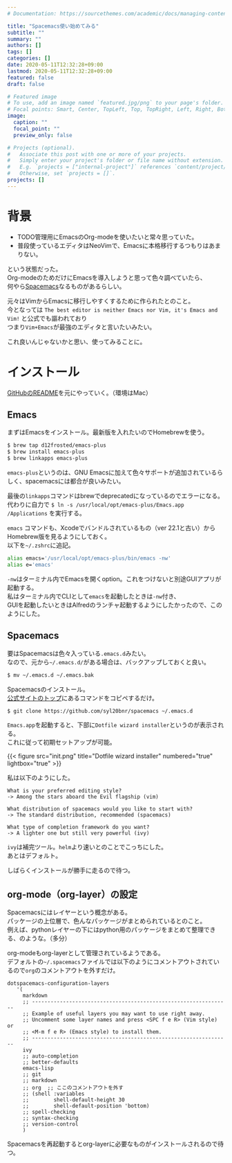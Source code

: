 ```yaml
---
# Documentation: https://sourcethemes.com/academic/docs/managing-content/

title: "Spacemacs使い始めてみる"
subtitle: ""
summary: ""
authors: []
tags: []
categories: []
date: 2020-05-11T12:32:28+09:00
lastmod: 2020-05-11T12:32:28+09:00
featured: false
draft: false

# Featured image
# To use, add an image named `featured.jpg/png` to your page's folder.
# Focal points: Smart, Center, TopLeft, Top, TopRight, Left, Right, BottomLeft, Bottom, BottomRight.
image:
  caption: ""
  focal_point: ""
  preview_only: false

# Projects (optional).
#   Associate this post with one or more of your projects.
#   Simply enter your project's folder or file name without extension.
#   E.g. `projects = ["internal-project"]` references `content/project/deep-learning/index.md`.
#   Otherwise, set `projects = []`.
projects: []
---
```


# 背景

* TODO管理用にEmacsのOrg-modeを使いたいと常々思っていた。
* 普段使っているエディタはNeoVimで、Emacsに本格移行するつもりはあまりない。

という状態だった。  
Org-modeのためだけにEmacsを導入しようと思って色々調べていたら、  
何やら[Spacemacs](https://www.spacemacs.org/)なるものがあるらしい。

元々はVimからEmacsに移行しやすくするために作られたとのこと。  
今となっては `The best editor is neither Emacs nor Vim, it's Emacs and Vim!` と公式でも謳われており  
つまり`Vim+Emacs`が最強のエディタと言いたいみたい。

これ良いんじゃないかと思い、使ってみることに。


# インストール

[GitHubのREADME](https://github.com/syl20bnr/spacemacs)を元にやっていく。（環境はMac）

## Emacs

まずはEmacsをインストール。最新版を入れたいのでHomebrewを使う。

```sh
$ brew tap d12frosted/emacs-plus
$ brew install emacs-plus
$ brew linkapps emacs-plus
```

`emacs-plus`というのは、GNU Emacsに加えて色々サポートが追加されているらしく、spacemacsには都合が良いみたい。

最後の`linkapps`コマンドはbrewでdeprecatedになっているのでエラーになる。  
代わりに自力で `$ ln -s /usr/local/opt/emacs-plus/Emacs.app /Applications` を実行する。

`emacs` コマンドも、Xcodeでバンドルされているもの（ver 22.1と古い）からHomebrew版を見るようにしておく。  
以下を`~/.zshrc`に追記。

```sh
alias emacs='/usr/local/opt/emacs-plus/bin/emacs -nw'
alias e='emacs'
```

`-nw`はターミナル内でEmacsを開くoption。これをつけないと別途GUIアプリが起動する。  
私はターミナル内でCLIとして`emacs`を起動したときは`-nw`付き、  
GUIを起動したいときはAlfredのランチャ起動するようにしたかったので、このようにした。


## Spacemacs

要はSpacemacsは色々入っている`.emacs.d`みたい。  
なので、元から`~/.emacs.d/`がある場合は、バックアップしておくと良い。

```sh
$ mv ~/.emacs.d ~/.emacs.bak
```

Spacemacsのインストール。  
[公式サイトのトップ](https://www.spacemacs.org/)にあるコマンドをコピペするだけ。

```sh
$ git clone https://github.com/syl20bnr/spacemacs ~/.emacs.d
```

`Emacs.app`を起動すると、下部に`Dotfile wizard installer`というのが表示される。  
これに従って初期セットアップが可能。

{{< figure src="init.png" title="Dotfile wizard installer" numbered="true" lightbox="true" >}}

私は以下のようにした。

```
What is your preferred editing style?
-> Among the stars aboard the Evil flagship (vim)

What distribution of spacemacs would you like to start with?
-> The standard distribution, recommended (spacemacs)

What type of completion framework do you want?
-> A lighter one but still very powerful (ivy)
```

`ivy`は補完ツール。`helm`より速いとのことでこっちにした。  
あとはデフォルト。

しばらくインストールが勝手に走るので待つ。

## org-mode（org-layer）の設定

Spacemacsにはレイヤーという概念がある。  
パッケージの上位層で、色んなパッケージがまとめられているとのこと。  
例えば、pythonレイヤーの下にはpython用のパッケージをまとめて整理できる、のような。（多分）

org-modeもorg-layerとして管理されているようである。  
デフォルトの`~/.spacemacs`ファイルでは以下のようにコメントアウトされているので`org`のコメントアウトを外すだけ。

```
dotspacemacs-configuration-layers
   '(
     markdown
     ;; ----------------------------------------------------------------
     ;; Example of useful layers you may want to use right away.
     ;; Uncomment some layer names and press <SPC f e R> (Vim style) or
     ;; <M-m f e R> (Emacs style) to install them.
     ;; ----------------------------------------------------------------
     ivy
     ;; auto-completion
     ;; better-defaults
     emacs-lisp
     ;; git
     ;; markdown
     ;; org  ;; ここのコメントアウトを外す
     ;; (shell :variables
     ;;        shell-default-height 30
     ;;        shell-default-position 'bottom)
     ;; spell-checking
     ;; syntax-checking
     ;; version-control
     )
```

Spacemacsを再起動するとorg-layerに必要なものがインストールされるので待つ。

